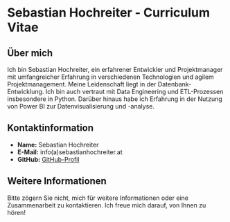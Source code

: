 # Sebastian Hochreiter - Curriculum Vitae

## Über mich
Ich bin Sebastian Hochreiter, ein erfahrener Entwickler und Projektmanager mit umfangreicher Erfahrung in verschiedenen Technologien und agilem Projektmanagement. Meine Leidenschaft liegt in der Datenbank-Entwicklung. Ich bin auch vertraut mit Data Engineering und ETL-Prozessen insbesondere in Python. Darüber hinaus habe ich Erfahrung in der Nutzung von Power BI zur Datenvisualisierung und -analyse.

## Kontaktinformation
- **Name:** Sebastian Hochreiter
- **E-Mail:** info(a)sebastianhochreiter.at
- **GitHub:** [GitHub-Profil](https://github.com/sebastianhochreiter)

## Weitere Informationen
Bitte zögern Sie nicht, mich für weitere Informationen oder eine Zusammenarbeit zu kontaktieren. Ich freue mich darauf, von Ihnen zu hören!
